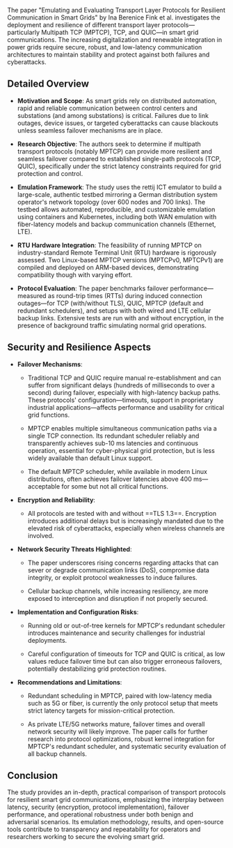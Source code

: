 The paper "Emulating and Evaluating Transport Layer Protocols for Resilient Communication in Smart Grids" by Ina Berenice Fink et al. investigates the deployment and resilience of different transport layer protocols—particularly Multipath TCP (MPTCP), TCP, and QUIC—in smart grid communications. The increasing digitalization and renewable integration in power grids require secure, robust, and low-latency communication architectures to maintain stability and protect against both failures and cyberattacks.

## Detailed Overview

- **Motivation and Scope**: As smart grids rely on distributed automation, rapid and reliable communication between control centers and substations (and among substations) is critical. Failures due to link outages, device issues, or targeted cyberattacks can cause blackouts unless seamless failover mechanisms are in place.
    
- **Research Objective**: The authors seek to determine if multipath transport protocols (notably MPTCP) can provide more resilient and seamless failover compared to established single-path protocols (TCP, QUIC), specifically under the strict latency constraints required for grid protection and control.
    
- **Emulation Framework**: The study uses the rettij ICT emulator to build a large-scale, authentic testbed mirroring a German distribution system operator's network topology (over 600 nodes and 700 links). The testbed allows automated, reproducible, and customizable emulation using containers and Kubernetes, including both WAN emulation with fiber-latency models and backup communication channels (Ethernet, LTE).
    
- **RTU Hardware Integration**: The feasibility of running MPTCP on industry-standard Remote Terminal Unit (RTU) hardware is rigorously assessed. Two Linux-based MPTCP versions (MPTCPv0, MPTCPv1) are compiled and deployed on ARM-based devices, demonstrating compatibility though with varying effort.
    
- **Protocol Evaluation**: The paper benchmarks failover performance—measured as round-trip times (RTTs) during induced connection outages—for TCP (with/without TLS), QUIC, MPTCP (default and redundant schedulers), and setups with both wired and LTE cellular backup links. Extensive tests are run with and without encryption, in the presence of background traffic simulating normal grid operations.
    

## Security and Resilience Aspects

- **Failover Mechanisms**:
    
    - Traditional TCP and QUIC require manual re-establishment and can suffer from significant delays (hundreds of milliseconds to over a second) during failover, especially with high-latency backup paths. These protocols' configuration—timeouts, support in proprietary industrial applications—affects performance and usability for critical grid functions.
        
    - MPTCP enables multiple simultaneous communication paths via a single TCP connection. Its redundant scheduler reliably and transparently achieves sub-10 ms latencies and continuous operation, essential for cyber-physical grid protection, but is less widely available than default Linux support.
        
    - The default MPTCP scheduler, while available in modern Linux distributions, often achieves failover latencies above 400 ms—acceptable for some but not all critical functions.
        
- **Encryption and Reliability**:
    
    - All protocols are tested with and without ==TLS 1.3==. Encryption introduces additional delays but is increasingly mandated due to the elevated risk of cyberattacks, especially when wireless channels are involved.
        
- **Network Security Threats Highlighted**:
    
    - The paper underscores rising concerns regarding attacks that can sever or degrade communication links (DoS), compromise data integrity, or exploit protocol weaknesses to induce failures.
        
    - Cellular backup channels, while increasing resiliency, are more exposed to interception and disruption if not properly secured.
        
- **Implementation and Configuration Risks**:
    
    - Running old or out-of-tree kernels for MPTCP's redundant scheduler introduces maintenance and security challenges for industrial deployments.
        
    - Careful configuration of timeouts for TCP and QUIC is critical, as low values reduce failover time but can also trigger erroneous failovers, potentially destabilizing grid protection routines.
        
- **Recommendations and Limitations**:
    
    - Redundant scheduling in MPTCP, paired with low-latency media such as 5G or fiber, is currently the only protocol setup that meets strict latency targets for mission-critical protection.
        
    - As private LTE/5G networks mature, failover times and overall network security will likely improve. The paper calls for further research into protocol optimizations, robust kernel integration for MPTCP's redundant scheduler, and systematic security evaluation of all backup channels.
        

## Conclusion

The study provides an in-depth, practical comparison of transport protocols for resilient smart grid communications, emphasizing the interplay between latency, security (encryption, protocol implementation), failover performance, and operational robustness under both benign and adversarial scenarios. Its emulation methodology, results, and open-source tools contribute to transparency and repeatability for operators and researchers working to secure the evolving smart grid.